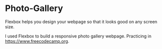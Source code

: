 # Photo-Gallery

Flexbox helps you design your webpage so that it looks good on any screen size.

I used Flexbox to build a responsive photo gallery webpage. Practicing in https://www.freecodecamp.org.
